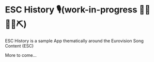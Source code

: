 # ESC History 🎙️(work-in-progress 👷🔧️👷‍♀️⛏)

ESC History is a sample App thematically around the Eurovision Song Content (ESC)

More to come...